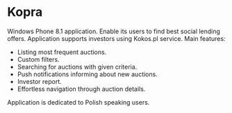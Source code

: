# Kopra
Windows Phone 8.1 application. Enable its users to find best social lending offers. 
Application supports investors using Kokos.pl service. 
Main features: 
- Listing most frequent auctions. 
- Custom filters. 
- Searching for auctions with given criteria. 
- Push notifications informing about new auctions. 
- Investor report. 
- Effortless navigation through auction details.  

Application is dedicated to Polish speaking users.
